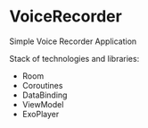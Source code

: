 # VoiceRecorder
Simple Voice Recorder Application

Stack of technologies and libraries: 

- Room 
- Coroutines
- DataBinding
- ViewModel
- ExoPlayer
